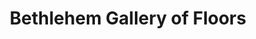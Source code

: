 ---
title: "Bethlehem Gallery of Floors"
url: /bethlehem/bethlehem-gallery-of-floors/
shop: carpet
---